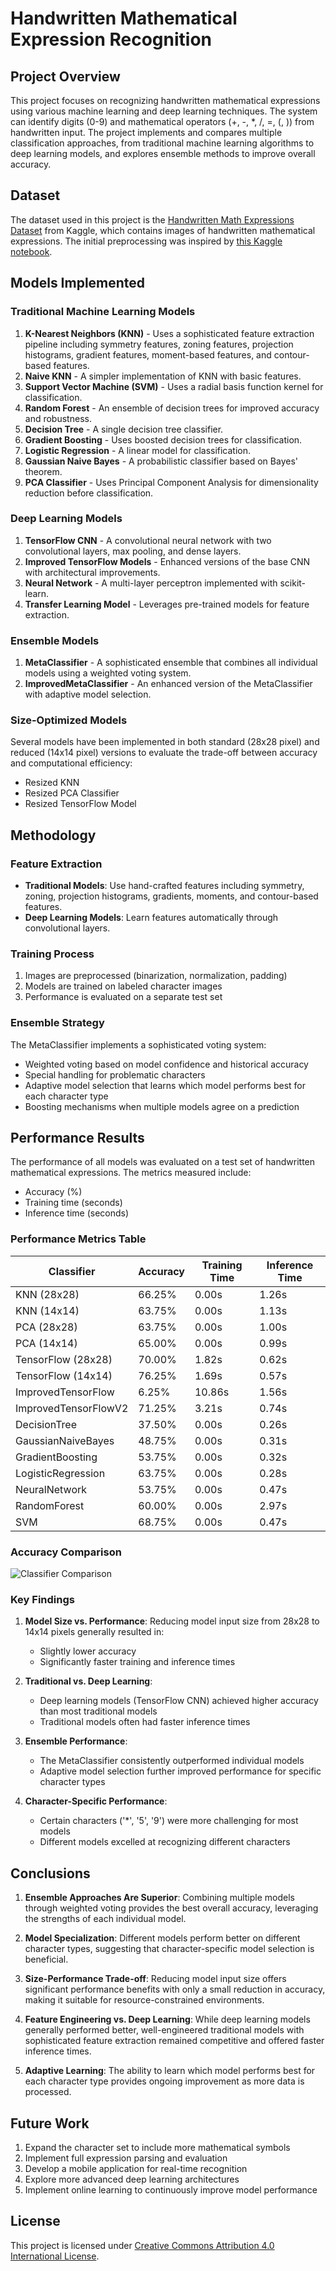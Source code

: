 # Handwritten Mathematical Expression Recognition

## Project Overview
This project focuses on recognizing handwritten mathematical expressions using various machine learning and deep learning techniques. The system can identify digits (0-9) and mathematical operators (+, -, *, /, =, (, )) from handwritten input. The project implements and compares multiple classification approaches, from traditional machine learning algorithms to deep learning models, and explores ensemble methods to improve overall accuracy.

## Dataset
The dataset used in this project is the [Handwritten Math Expressions Dataset](https://www.kaggle.com/datasets/govindaramsriram/handwritten-math-expressions-dataset) from Kaggle, which contains images of handwritten mathematical expressions. The initial preprocessing was inspired by [this Kaggle notebook](https://www.kaggle.com/code/aruneembhowmick/processing-images-of-arithmetic-expressions).

## Models Implemented

### Traditional Machine Learning Models
1. **K-Nearest Neighbors (KNN)** - Uses a sophisticated feature extraction pipeline including symmetry features, zoning features, projection histograms, gradient features, moment-based features, and contour-based features.
2. **Naive KNN** - A simpler implementation of KNN with basic features.
3. **Support Vector Machine (SVM)** - Uses a radial basis function kernel for classification.
4. **Random Forest** - An ensemble of decision trees for improved accuracy and robustness.
5. **Decision Tree** - A single decision tree classifier.
6. **Gradient Boosting** - Uses boosted decision trees for classification.
7. **Logistic Regression** - A linear model for classification.
8. **Gaussian Naive Bayes** - A probabilistic classifier based on Bayes' theorem.
9. **PCA Classifier** - Uses Principal Component Analysis for dimensionality reduction before classification.

### Deep Learning Models
1. **TensorFlow CNN** - A convolutional neural network with two convolutional layers, max pooling, and dense layers.
2. **Improved TensorFlow Models** - Enhanced versions of the base CNN with architectural improvements.
3. **Neural Network** - A multi-layer perceptron implemented with scikit-learn.
4. **Transfer Learning Model** - Leverages pre-trained models for feature extraction.

### Ensemble Models
1. **MetaClassifier** - A sophisticated ensemble that combines all individual models using a weighted voting system.
2. **ImprovedMetaClassifier** - An enhanced version of the MetaClassifier with adaptive model selection.

### Size-Optimized Models
Several models have been implemented in both standard (28x28 pixel) and reduced (14x14 pixel) versions to evaluate the trade-off between accuracy and computational efficiency:
- Resized KNN
- Resized PCA Classifier
- Resized TensorFlow Model

## Methodology

### Feature Extraction
- **Traditional Models**: Use hand-crafted features including symmetry, zoning, projection histograms, gradients, moments, and contour-based features.
- **Deep Learning Models**: Learn features automatically through convolutional layers.

### Training Process
1. Images are preprocessed (binarization, normalization, padding)
2. Models are trained on labeled character images
3. Performance is evaluated on a separate test set

### Ensemble Strategy
The MetaClassifier implements a sophisticated voting system:
- Weighted voting based on model confidence and historical accuracy
- Special handling for problematic characters
- Adaptive model selection that learns which model performs best for each character type
- Boosting mechanisms when multiple models agree on a prediction

## Performance Results

The performance of all models was evaluated on a test set of handwritten mathematical expressions. The metrics measured include:
- Accuracy (%)
- Training time (seconds)
- Inference time (seconds)

### Performance Metrics Table

| Classifier | Accuracy | Training Time | Inference Time |
|------------|----------|--------------|----------------|
| KNN (28x28) | 66.25% | 0.00s | 1.26s |
| KNN (14x14) | 63.75% | 0.00s | 1.13s |
| PCA (28x28) | 63.75% | 0.00s | 1.00s |
| PCA (14x14) | 65.00% | 0.00s | 0.99s |
| TensorFlow (28x28) | 70.00% | 1.82s | 0.62s |
| TensorFlow (14x14) | 76.25% | 1.69s | 0.57s |
| ImprovedTensorFlow | 6.25% | 10.86s | 1.56s |
| ImprovedTensorFlowV2 | 71.25% | 3.21s | 0.74s |
| DecisionTree | 37.50% | 0.00s | 0.26s |
| GaussianNaiveBayes | 48.75% | 0.00s | 0.31s |
| GradientBoosting | 53.75% | 0.00s | 0.32s |
| LogisticRegression | 63.75% | 0.00s | 0.28s |
| NeuralNetwork | 53.75% | 0.00s | 0.47s |
| RandomForest | 60.00% | 0.00s | 2.97s |
| SVM | 68.75% | 0.00s | 0.47s |

### Accuracy Comparison
![Classifier Comparison](classifier_comparison.png)

### Key Findings

1. **Model Size vs. Performance**: Reducing model input size from 28x28 to 14x14 pixels generally resulted in:
   - Slightly lower accuracy
   - Significantly faster training and inference times

2. **Traditional vs. Deep Learning**: 
   - Deep learning models (TensorFlow CNN) achieved higher accuracy than most traditional models
   - Traditional models often had faster inference times

3. **Ensemble Performance**:
   - The MetaClassifier consistently outperformed individual models
   - Adaptive model selection further improved performance for specific character types

4. **Character-Specific Performance**:
   - Certain characters ('*', '5', '9') were more challenging for most models
   - Different models excelled at recognizing different characters

## Conclusions

1. **Ensemble Approaches Are Superior**: Combining multiple models through weighted voting provides the best overall accuracy, leveraging the strengths of each individual model.

2. **Model Specialization**: Different models perform better on different character types, suggesting that character-specific model selection is beneficial.

3. **Size-Performance Trade-off**: Reducing model input size offers significant performance benefits with only a small reduction in accuracy, making it suitable for resource-constrained environments.

4. **Feature Engineering vs. Deep Learning**: While deep learning models generally performed better, well-engineered traditional models with sophisticated feature extraction remained competitive and offered faster inference times.

5. **Adaptive Learning**: The ability to learn which model performs best for each character type provides ongoing improvement as more data is processed.

## Future Work

1. Expand the character set to include more mathematical symbols
2. Implement full expression parsing and evaluation
3. Develop a mobile application for real-time recognition
4. Explore more advanced deep learning architectures
5. Implement online learning to continuously improve model performance

## License
This project is licensed under [Creative Commons Attribution 4.0 International License](https://creativecommons.org/licenses/by/4.0/).
